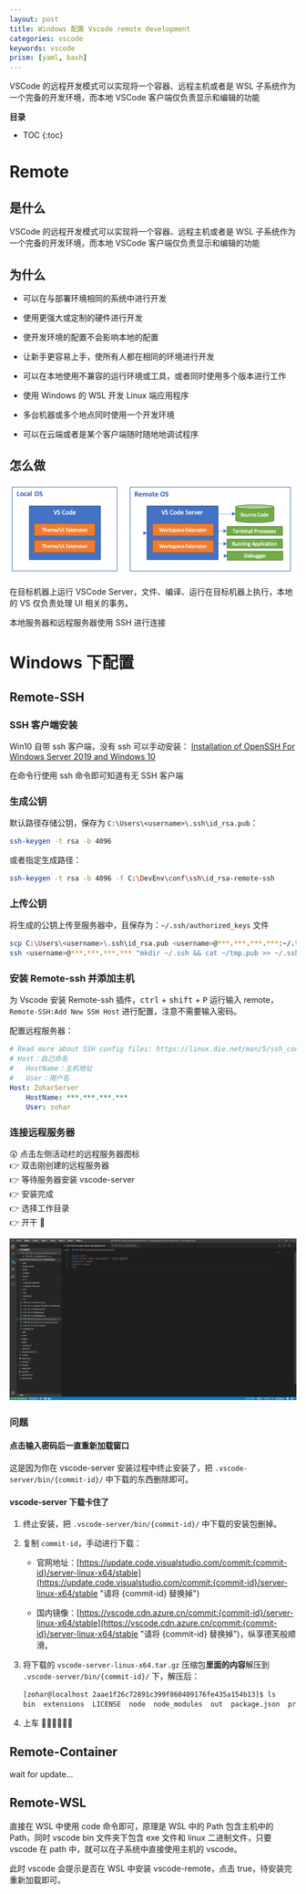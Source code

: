 ```yaml
---
layout: post
title: Windows 配置 Vscode remote development
categories: vscode
keywords: vscode
prism: [yaml, bash]
---
```


VSCode 的远程开发模式可以实现将一个容器、远程主机或者是 WSL 子系统作为一个完备的开发环境，而本地 VSCode 客户端仅负责显示和编辑的功能

**目录**

* TOC
{:toc}

# Remote

## 是什么

VSCode 的远程开发模式可以实现将一个容器、远程主机或者是 WSL 子系统作为一个完备的开发环境，而本地 VSCode 客户端仅负责显示和编辑的功能

## 为什么
  
* 可以在与部署环境相同的系统中进行开发
  
* 使用更强大或定制的硬件进行开发
  
* 使开发环境的配置不会影响本地的配置
  
* 让新手更容易上手，使所有人都在相同的环境进行开发
  
* 可以在本地使用不兼容的运行环境或工具，或者同时使用多个版本进行工作
  
* 使用 Windows 的 WSL 开发 Linux 端应用程序
  
* 多台机器或多个地点同时使用一个开发环境
  
* 可以在云端或者是某个客户端随时随地地调试程序

## 怎么做

![工作架构](/images/posts/2019-08-28-vscode-remote-development/architecture.png "工作架构")

在目标机器上运行 VSCode Server，文件、编译、运行在目标机器上执行，本地的 VS 仅负责处理 UI 相关的事务。

本地服务器和远程服务器使用 SSH 进行连接

# Windows 下配置

## Remote-SSH

### SSH 客户端安装

Win10 自带 ssh 客户端，没有 ssh 可以手动安装：
[Installation of OpenSSH For Windows Server 2019 and Windows 10](https://docs.microsoft.com/en-us/windows-server/administration/openssh/openssh_install_firstuse)

在命令行使用 ssh 命令即可知道有无 SSH 客户端

### 生成公钥

默认路径存储公钥，保存为 `C:\Users\<username>\.ssh\id_rsa.pub`：

```bash
ssh-keygen -t rsa -b 4096
```

或者指定生成路径：

```bash
ssh-keygen -t rsa -b 4096 -f C:\DevEnv\conf\ssh\id_rsa-remote-ssh
```

### 上传公钥

将生成的公钥上传至服务器中，且保存为：`~/.ssh/authorized_keys` 文件

```bash
scp C:\Users\<username>\.ssh\id_rsa.pub <username>@***.***.***.***:~/.tmp.pub
ssh <username>@***.***.***.*** "mkdir ~/.ssh && cat ~/tmp.pub >> ~/.ssh/authorized_keys && chmod 600 ~/.ssh/authorized_keys && rm -f ~/tmp.pub"
```

### 安装 Remote-ssh 并添加主机

为 Vscode 安装 Remote-ssh 插件，<kbd>ctrl</kbd> + <kbd>shift</kbd> + <kbd>P</kbd> 运行输入 remote，`Remote-SSH:Add New SSH Host` 进行配置，注意不需要输入密码。

配置远程服务器：

```yaml
# Read more about SSH config files: https://linux.die.net/man/5/ssh_config
# Host：自己命名
#   HostName：主机地址
#   User：用户名
Host: ZoharServer
    HostName: ***.***.***.***
    User: zohar
```

### 连接远程服务器

😲 点击左侧活动栏的远程服务器图标  
👉 双击刚创建的远程服务器  
👉 等待服务器安装 vscode-server  
👉 安装完成  
👉 选择工作目录  
👉 开干 🤣

![进行工作](/images/posts/2019-08-28-vscode-remote-development/Snipaste_2019-09-28_23-58-54.png)

### 问题

#### 点击输入密码后一直重新加载窗口

这是因为你在 vscode-server 安装过程中终止安装了，把 `.vscode-server/bin/{commit-id}/` 中下载的东西删除即可。

#### vscode-server 下载卡住了

1. 终止安装，把 `.vscode-server/bin/{commit-id}/` 中下载的安装包删掉。

2. 复制 `commit-id`，手动进行下载：

    * 官网地址：[https://update.code.visualstudio.com/commit:{commit-id}/server-linux-x64/stable](https://update.code.visualstudio.com/commit:{commit-id}/server-linux-x64/stable "请将 {commit-id} 替换掉")

    * 国内镜像：[https://vscode.cdn.azure.cn/commit:{commit-id}/server-linux-x64/stable](https://vscode.cdn.azure.cn/commit:{commit-id}/server-linux-x64/stable "请将 {commit-id} 替换掉")，纵享德芙般顺滑。

3. 将下载的 `vscode-server-linux-x64.tar.gz` 压缩包**里面的内容**解压到 `.vscode-server/bin/{commit-id}/` 下，解压后：

    ```bash
    [zohar@localhost 2aae1f26c72891c399f860409176fe435a154b13]$ ls
    bin  extensions  LICENSE  node  node_modules  out  package.json  product.json  server.sh
    ```

4. 上车 🚞🚃🚃🚃🚃🚃

## Remote-Container

wait for update...

## Remote-WSL

直接在 WSL 中使用 code 命令即可，原理是 WSL 中的 Path 包含主机中的 Path，同时 vscode bin 文件夹下包含 exe 文件和 linux 二进制文件，只要 vscode 在 path 中，就可以在子系统中直接使用主机的 vscode。

此时 vscode 会提示是否在 WSL 中安装 vscode-remote，点击 true，待安装完重新加载即可。